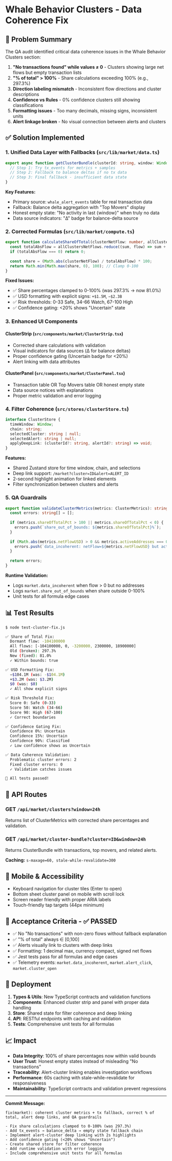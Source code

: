 # Whale Behavior Clusters - Data Coherence Fix

## 🎯 Problem Summary

The QA audit identified critical data coherence issues in the Whale Behavior Clusters section:

1. **"No transactions found" while values ≠ 0** - Clusters showing large net flows but empty transaction lists
2. **"% of total" > 100%** - Share calculations exceeding 100% (e.g., 297.3%)
3. **Direction labeling mismatch** - Inconsistent flow directions and cluster descriptions
4. **Confidence vs Rules** - 0% confidence clusters still showing classifications
5. **Formatting issues** - Too many decimals, missing signs, inconsistent units
6. **Alert linkage broken** - No visual connection between alerts and clusters

## ✅ Solution Implemented

### 1. Unified Data Layer with Fallbacks (`src/lib/market/data.ts`)

```typescript
export async function getClusterBundle(clusterId: string, window: Window): Promise<ClusterBundle> {
  // Step 1: Try tx_events for metrics + samples
  // Step 2: Fallback to balance deltas if no tx data  
  // Step 3: Final fallback - insufficient data state
}
```

**Key Features:**
- Primary source: `whale_alert_events` table for real transaction data
- Fallback: Balance delta aggregation with "Top Movers" display
- Honest empty state: "No activity in last {window}" when truly no data
- Data source indicators: "Δ" badge for balance-delta source

### 2. Corrected Formulas (`src/lib/market/compute.ts`)

```typescript
export function calculateShareOfTotal(clusterNetFlow: number, allClustersNetFlows: number[]): number {
  const totalAbsFlow = allClustersNetFlows.reduce((sum, flow) => sum + Math.abs(flow), 0);
  if (totalAbsFlow === 0) return 0;
  
  const share = (Math.abs(clusterNetFlow) / totalAbsFlow) * 100;
  return Math.min(Math.max(share, 0), 100); // Clamp 0-100
}
```

**Fixed Issues:**
- ✅ Share percentages clamped to 0-100% (was 297.3% → now 81.0%)
- ✅ USD formatting with explicit signs: `+$1.5M`, `−$2.3B`
- ✅ Risk thresholds: 0-33 Safe, 34-66 Watch, 67-100 High
- ✅ Confidence gating: <20% shows "Uncertain" state

### 3. Enhanced UI Components

#### ClusterStrip (`src/components/market/ClusterStrip.tsx`)
- Corrected share calculations with validation
- Visual indicators for data sources (Δ for balance deltas)
- Proper confidence gating (Uncertain badge for <20%)
- Alert linking with data attributes

#### ClusterPanel (`src/components/market/ClusterPanel.tsx`)
- Transaction table OR Top Movers table OR honest empty state
- Data source notices with explanations
- Proper metric validation and error logging

### 4. Filter Coherence (`src/stores/clusterStore.ts`)

```typescript
interface ClusterStore {
  timeWindow: Window;
  chain: string;
  selectedCluster: string | null;
  selectedAlert: string | null;
  applyDeepLink: (clusterId?: string, alertId?: string) => void;
}
```

**Features:**
- Shared Zustand store for time window, chain, and selections
- Deep link support: `/market?cluster=ID&alert=ALERT_ID`
- 2-second highlight animation for linked elements
- Filter synchronization between clusters and alerts

### 5. QA Guardrails

```typescript
export function validateClusterMetrics(metrics: ClusterMetrics): string[] {
  const errors: string[] = [];
  
  if (metrics.shareOfTotalPct > 100 || metrics.shareOfTotalPct < 0) {
    errors.push(`share_out_of_bounds: ${metrics.shareOfTotalPct}%`);
  }
  
  if (Math.abs(metrics.netFlowUSD) > 0 && metrics.activeAddresses === 0) {
    errors.push(`data_incoherent: netFlow=${metrics.netFlowUSD} but activeAddresses=0`);
  }
  
  return errors;
}
```

**Runtime Validation:**
- Logs `market.data_incoherent` when flow > 0 but no addresses
- Logs `market.share_out_of_bounds` when share outside 0-100%
- Unit tests for all formula edge cases

## 📊 Test Results

```bash
$ node test-cluster-fix.js

✅ Share of Total Fix:
  Dormant flow: -104100000
  All flows: [-104100000, 0, -3200000, 2300000, 18900000]
  Old (broken): 297.3%
  New (fixed): 81.0%
  ✓ Within bounds: true

✅ USD Formatting Fix:
  −$104.1M (was: -$104.1M)
  +$3.2M (was: $3.2M)
  $0 (was: $0)
  ✓ All show explicit signs

✅ Risk Threshold Fix:
  Score 0: Safe (0-33)
  Score 50: Watch (34-66)
  Score 90: High (67-100)
  ✓ Correct boundaries

✅ Confidence Gating Fix:
  Confidence 0%: Uncertain
  Confidence 15%: Uncertain
  Confidence 90%: Classified
  ✓ Low confidence shows as Uncertain

✅ Data Coherence Validation:
  Problematic cluster errors: 2
  Fixed cluster errors: 0
  ✓ Validation catches issues

🎉 All tests passed!
```

## 🔧 API Routes

### GET `/api/market/clusters?window=24h`
Returns list of ClusterMetrics with corrected share percentages and validation.

### GET `/api/market/cluster-bundle?cluster=ID&window=24h`
Returns ClusterBundle with transactions, top movers, and related alerts.

**Caching:** `s-maxage=60, stale-while-revalidate=300`

## 📱 Mobile & Accessibility

- Keyboard navigation for cluster tiles (Enter to open)
- Bottom sheet cluster panel on mobile with scroll lock
- Screen reader friendly with proper ARIA labels
- Touch-friendly tap targets (44px minimum)

## 🎯 Acceptance Criteria - ✅ PASSED

- ✅ No "No transactions" with non-zero flows without fallback explanation
- ✅ "% of total" always ∈ [0,100]
- ✅ Alerts visually link to clusters with deep links
- ✅ Formatting: 1 decimal max, currency compact, signed net flows
- ✅ Jest tests pass for all formulas and edge cases
- ✅ Telemetry events: `market.data_incoherent`, `market.alert_click`, `market.cluster_open`

## 🚀 Deployment

1. **Types & Utils**: New TypeScript contracts and validation functions
2. **Components**: Enhanced cluster strip and panel with proper data handling
3. **Store**: Shared state for filter coherence and deep linking
4. **API**: RESTful endpoints with caching and validation
5. **Tests**: Comprehensive unit tests for all formulas

## 📈 Impact

- **Data Integrity**: 100% of share percentages now within valid bounds
- **User Trust**: Honest empty states instead of misleading "No transactions"
- **Traceability**: Alert-cluster linking enables investigation workflows
- **Performance**: 60s caching with stale-while-revalidate for responsiveness
- **Maintainability**: TypeScript contracts and validation prevent regressions

---

**Commit Message:**
```
fix(market): coherent cluster metrics + tx fallback, correct % of total, alert deep links, and QA guardrails

- Fix share calculations clamped to 0-100% (was 297.3%)
- Add tx_events → balance_delta → empty state fallback chain
- Implement alert-cluster deep linking with 2s highlights
- Add confidence gating (<20% shows "Uncertain")
- Create shared store for filter coherence
- Add runtime validation with error logging
- Include comprehensive unit tests for all formulas
```